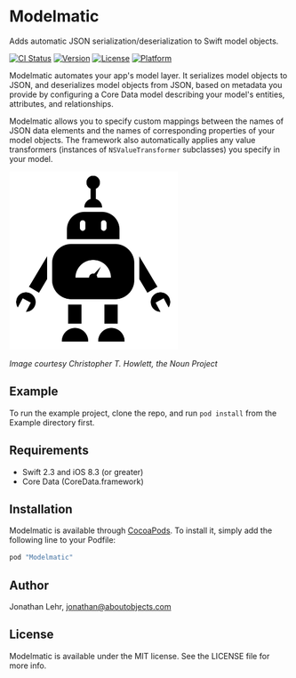 # Modelmatic

Adds automatic JSON serialization/deserialization to Swift model objects.

[![CI Status](http://img.shields.io/travis/JonathanLehr/modelmatic.svg?style=flat)](https://travis-ci.org/JonathanLehr/modelmatic)
[![Version](https://img.shields.io/cocoapods/v/modelmatic.svg?style=flat)](http://cocoapods.org/pods/modelmatic)
[![License](https://img.shields.io/cocoapods/l/modelmatic.svg?style=flat)](http://cocoapods.org/pods/modelmatic)
[![Platform](https://img.shields.io/cocoapods/p/modelmatic.svg?style=flat)](http://cocoapods.org/pods/modelmatic)

Modelmatic automates your app's model layer. It serializes model objects to JSON, and deserializes model objects from JSON, based on metadata you provide by configuring a Core Data model describing your model's entities, attributes, and relationships.

Modelmatic allows you to specify custom mappings between the names of JSON data elements and the names of corresponding properties of your model objects. The framework also automatically applies any value transformers (instances of `NSValueTransformer` subclasses) you specify in your model.

<img src="robo-small.png" height=320/>

*Image courtesy Christopher T. Howlett, the Noun Project*


## Example

To run the example project, clone the repo, and run `pod install` from the Example directory first.

## Requirements

* Swift 2.3 and iOS 8.3 (or greater)
* Core Data (CoreData.framework)

## Installation

Modelmatic is available through [CocoaPods](http://cocoapods.org). To install
it, simply add the following line to your Podfile:

```ruby
pod "Modelmatic"
```

## Author

Jonathan Lehr, jonathan@aboutobjects.com

## License

Modelmatic is available under the MIT license. See the LICENSE file for more info.
